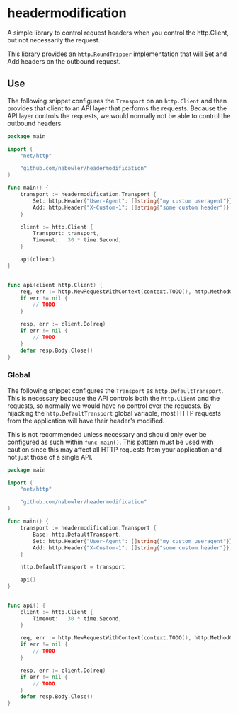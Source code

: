 # headermodification

A simple library to control request headers when you control the http.Client, but not necessarily the request.

This library provides an `http.RoundTripper` implementation that will Set and Add headers on the outbound request.

## Use

The following snippet configures the `Transport` on an `http.Client` and then provides that client to an API layer that performs the requests. Because the API layer controls the requests, we would normally not be able to control the outbound headers.

```go
package main

import (
    "net/http"

    "github.com/nabowler/headermodification"
)

func main() {
    transport := headermodification.Transport {
        Set: http.Header{"User-Agent": []string{"my custom useragent"}},
        Add: http.Header{"X-Custom-1": []string{"some custom header"}},
    }

    client := http.Client {
        Transport: transport,
        Timeout:   30 * time.Second,
    }

    api(client)
}


func api(client http.Client) {
    req, err := http.NewRequestWithContext(context.TODO(), http.MethodGet, "https://example.com", nil)
    if err != nil {
        // TODO
    }

    resp, err := client.Do(req)
    if err != nil {
        // TODO
    }
    defer resp.Body.Close()
}
```

### Global

The following snippet configures the `Transport` as `http.DefaultTransport`. This is necessary because the API controls both the `http.Client` and the requests, so normally
we would have no control over the requests. By hijacking the `http.DefaultTransport` global variable, most HTTP requests from the application will have their header's modified.

This is not recommended unless necessary and should only ever be configured as such within `func main()`. This pattern must be used with caution since this may affect all HTTP requests from your application and not just those of a single API.

```go
package main

import (
    "net/http"

    "github.com/nabowler/headermodification"
)

func main() {
    transport := headermodification.Transport {
        Base: http.DefaultTransport,
        Set: http.Header{"User-Agent": []string{"my custom useragent"}},
        Add: http.Header{"X-Custom-1": []string{"some custom header"}},
    }

    http.DefaultTransport = transport

    api()
}


func api() {
    client := http.Client {
        Timeout:   30 * time.Second,
    }

    req, err := http.NewRequestWithContext(context.TODO(), http.MethodGet, "https://example.com", nil)
    if err != nil {
        // TODO
    }

    resp, err := client.Do(req)
    if err != nil {
        // TODO
    }
    defer resp.Body.Close()
}
```